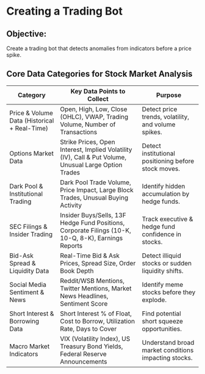 # Creating a Trading Bot
## Objective:
Create a trading bot that detects anomalies from indicators before a price spike.
## Core Data Categories for Stock Market Analysis  
| Category                            | Key Data Points to Collect                                                                 | Purpose                                                         |
|-------------------------------------|---------------------------------------------------------------------------------------------|-----------------------------------------------------------------|
|  Price & Volume Data (Historical + Real-Time) | Open, High, Low, Close (OHLC), VWAP, Trading Volume, Number of Transactions                 | Detect price trends, volatility, and volume spikes.             |
|  Options Market Data              | Strike Prices, Open Interest, Implied Volatility (IV), Call & Put Volume, Unusual Large Option Trades | Detect institutional positioning before stock moves.            |
|  Dark Pool & Institutional Trading | Dark Pool Trade Volume, Price Impact, Large Block Trades, Unusual Buying Activity           | Identify hidden accumulation by hedge funds.                   |
|  SEC Filings & Insider Trading   | Insider Buys/Sells, 13F Hedge Fund Positions, Corporate Filings (10-K, 10-Q, 8-K), Earnings Reports | Track executive & hedge fund confidence in stocks.             |
|  Bid-Ask Spread & Liquidity Data | Real-Time Bid & Ask Prices, Spread Size, Order Book Depth                                   | Detect illiquid stocks or sudden liquidity shifts.              |
|  Social Media Sentiment & News   | Reddit/WSB Mentions, Twitter Mentions, Market News Headlines, Sentiment Score               | Identify meme stocks before they explode.                      |
|  Short Interest & Borrowing Data | Short Interest % of Float, Cost to Borrow, Utilization Rate, Days to Cover                  | Find potential short squeeze opportunities.                    |
|  Macro Market Indicators         | VIX (Volatility Index), US Treasury Bond Yields, Federal Reserve Announcements              | Understand broad market conditions impacting stocks.           |
